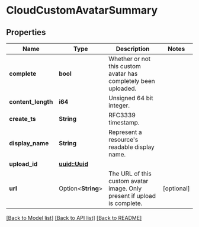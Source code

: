 # CloudCustomAvatarSummary

## Properties

Name | Type | Description | Notes
------------ | ------------- | ------------- | -------------
**complete** | **bool** | Whether or not this custom avatar has completely been uploaded. | 
**content_length** | **i64** | Unsigned 64 bit integer. | 
**create_ts** | **String** | RFC3339 timestamp. | 
**display_name** | **String** | Represent a resource's readable display name. | 
**upload_id** | [**uuid::Uuid**](uuid::Uuid.md) |  | 
**url** | Option<**String**> | The URL of this custom avatar image. Only present if upload is complete. | [optional]

[[Back to Model list]](../README.md#documentation-for-models) [[Back to API list]](../README.md#documentation-for-api-endpoints) [[Back to README]](../README.md)


